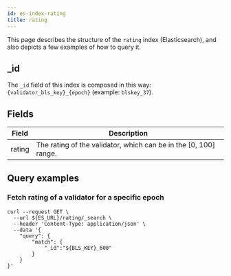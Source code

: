 ```yaml
---
id: es-index-rating
title: rating
---
```


[comment]: # (mx-abstract)

This page describes the structure of the `rating` index (Elasticsearch), and also depicts a few examples of how to query it.

[comment]: # (mx-context-auto)

## _id

The `_id` field of this index is composed in this way: `{validator_bls_key}_{epoch}` (example: `blskey_37`).

[comment]: # (mx-context-auto)

## Fields

| Field     | Description                                                      |
|-----------|------------------------------------------------------------------|
| rating    | The rating of the validator, which can be in the [0, 100] range. |

[comment]: # (mx-context-auto)

## Query examples

[comment]: # (mx-context-auto)

### Fetch rating of a validator for a specific epoch

```
curl --request GET \
  --url ${ES_URL}/rating/_search \
  --header 'Content-Type: application/json' \
  --data '{
	"query": {
		"match": {
			"_id":"${BLS_KEY}_600"
		}
	}
}'
```

